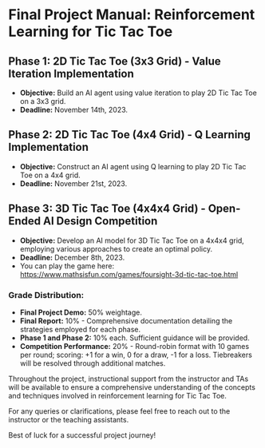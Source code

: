 # Final Project Manual: Reinforcement Learning for Tic Tac Toe

## Phase 1: 2D Tic Tac Toe (3x3 Grid) - Value Iteration Implementation

- **Objective:** Build an AI agent using value iteration to play 2D Tic Tac Toe on a 3x3 grid.
- **Deadline:** November 14th, 2023.

## Phase 2: 2D Tic Tac Toe (4x4 Grid) - Q Learning Implementation

- **Objective:** Construct an AI agent using Q learning to play 2D Tic Tac Toe on a 4x4 grid.
- **Deadline:** November 21st, 2023.

## Phase 3: 3D Tic Tac Toe (4x4x4 Grid) - Open-Ended AI Design Competition

- **Objective:** Develop an AI model for 3D Tic Tac Toe on a 4x4x4 grid, employing various approaches to create an optimal policy.
- **Deadline:** December 8th, 2023.
- You can play the game here: https://www.mathsisfun.com/games/foursight-3d-tic-tac-toe.html

### Grade Distribution:

- **Final Project Demo:** 50% weightage.
- **Final Report:** 10% - Comprehensive documentation detailing the strategies employed for each phase.
- **Phase 1 and Phase 2:** 10% each. Sufficient guidance will be provided.
- **Competition Performance:** 20% - Round-robin format with 10 games per round; scoring: +1 for a win, 0 for a draw, -1 for a loss. Tiebreakers will be resolved through additional matches.

Throughout the project, instructional support from the instructor and TAs will be available to ensure a comprehensive understanding of the concepts and techniques involved in reinforcement learning for Tic Tac Toe.

For any queries or clarifications, please feel free to reach out to the instructor or the teaching assistants.

Best of luck for a successful project journey!

